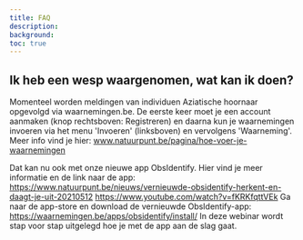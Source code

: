 ```yaml
---
title: FAQ
description:
background:
toc: true
---
```


## Ik heb een wesp waargenomen, wat kan ik doen?
Momenteel worden meldingen van individuen Aziatische hoornaar opgevolgd via waarnemingen.be. De eerste keer moet je een account aanmaken (knop rechtsboven: Registreren) en daarna kun je waarnemingen invoeren via het menu 'Invoeren' (linksboven) en vervolgens 'Waarneming'.
Meer info vind je hier: www.natuurpunt.be/pagina/hoe-voer-je-waarnemingen

Dat kan nu ook met onze nieuwe app ObsIdentify.
Hier vind je meer informatie en de link naar de app:
https://www.natuurpunt.be/nieuws/vernieuwde-obsidentify-herkent-en-daagt-je-uit-20210512
https://www.youtube.com/watch?v=fKRKfqttVEk
Ga naar de app-store en download de vernieuwde ObsIdentify-app:
https://waarnemingen.be/apps/obsidentify/install/
In deze webinar wordt stap voor stap uitgelegd hoe je met de app aan de slag gaat.


